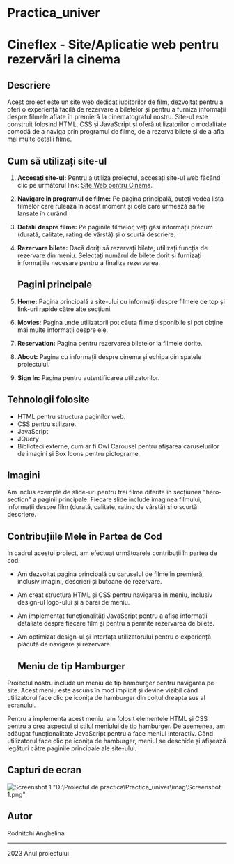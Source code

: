 # Practica_univer
# Cineflex - Site/Aplicatie web pentru rezervări la cinema

## Descriere

Acest proiect este un site web dedicat iubitorilor de film, dezvoltat pentru a oferi o experiență facilă de rezervare a biletelor și pentru a furniza informații despre filmele aflate în premieră la cinematograful nostru. Site-ul este construit folosind HTML, CSS și JavaScript și oferă utilizatorilor o modalitate comodă de a naviga prin programul de filme, de a rezerva bilete și de a afla mai multe detalii filme.

## Cum să utilizați site-ul

1. **Accesați site-ul:** Pentru a utiliza proiectul, accesați site-ul web făcând clic pe următorul link: [Site Web pentru Cinema](file:///D:/Proiectul%20de%20practica/index.html).

2. **Navigare în programul de filme:** Pe pagina principală, puteți vedea lista filmelor care rulează în acest moment și cele care urmează să fie lansate în curând.

3. **Detalii despre filme:** Pe paginile filmelor, veți găsi informații precum  (durată, calitate, rating de vârstă) și o scurtă descriere.

4. **Rezervare bilete:** Dacă doriți să rezervați bilete, utilizați funcția de rezervare din meniu. Selectați numărul de bilete dorit și furnizați informațiile necesare pentru a finaliza rezervarea.

   ## Pagini principale

1. **Home:** Pagina principală a site-ului cu informații despre filmele de top și link-uri rapide către alte secțiuni.

2. **Movies:** Pagina unde utilizatorii pot căuta filme disponibile și pot obține mai multe informații despre ele.

3. **Reservation:** Pagina pentru rezervarea biletelor la filmele dorite.

4. **About:** Pagina cu informații despre cinema și echipa din spatele proiectului.

5. **Sign In:** Pagina pentru autentificarea utilizatorilor.

## Tehnologii folosite

- HTML pentru structura paginilor web.
- CSS pentru stilizare.
- JavaScript
- JQuery
- Biblioteci externe, cum ar fi Owl Carousel pentru afișarea caruselurilor de imagini și Box Icons pentru pictograme.

## Imagini

Am inclus exemple de slide-uri pentru trei filme diferite în secțiunea "hero-section" a paginii principale. Fiecare slide include imaginea filmului, informații despre film (durată, calitate, rating de vârstă) și o scurtă descriere.

 ## Contribuțiile Mele în Partea de Cod

În cadrul acestui proiect, am efectuat următoarele contribuții în partea de cod:

- Am dezvoltat pagina principală cu caruselul de filme în premieră, inclusiv imagini, descrieri și butoane de rezervare.

- Am creat structura HTML și CSS pentru navigarea în meniu, inclusiv design-ul logo-ului și a barei de meniu.

- Am implementat funcționalități JavaScript pentru a afișa informații detaliate despre fiecare film și pentru a permite rezervarea de bilete.

- Am optimizat design-ul și interfața utilizatorului pentru o experiență plăcută de navigare și rezervare.

  ## Meniu de tip Hamburger

Proiectul nostru include un meniu de tip hamburger pentru navigarea pe site. Acest meniu este ascuns în mod implicit și devine vizibil când utilizatorul face clic pe iconița de hamburger din colțul dreapta sus al ecranului.

Pentru a implementa acest meniu, am folosit elementele HTML și CSS pentru a crea aspectul și stilul meniului de tip hamburger. De asemenea, am adăugat funcționalitate JavaScript pentru a face meniul interactiv. Când utilizatorul face clic pe iconița de hamburger, meniul se deschide și afișează legături către paginile principale ale site-ului.



## Capturi de ecran


![Screenshot 1](https://github.com/RodnitchiAnghelina/Practica_sept/assets/124936080/69607dd4-c2c2-45bb-b365-049f86fa84b8.png)
"D:\Proiectul de practica\Practica_univer\imag\Screenshot 1.png"






## Autor

Rodnitchi Anghelina




---

2023 Anul proiectului
 
